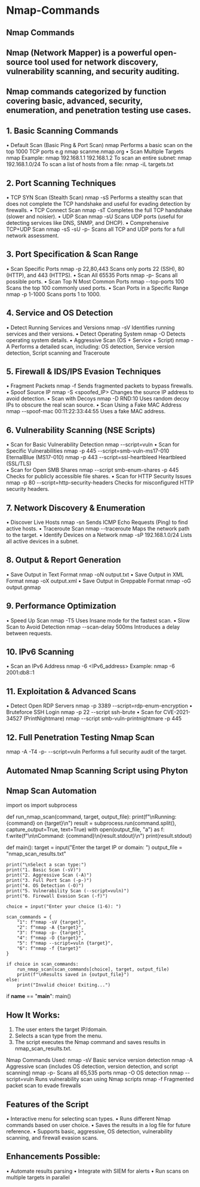 # Nmap-Commands
## Nmap Commands
## Nmap (Network Mapper) is a powerful open-source tool used for network discovery, vulnerability scanning, and security auditing. 
## Nmap commands categorized by function covering basic, advanced, security, enumeration, and penetration testing use cases.

## 1. Basic Scanning Commands
•   Default Scan (Basic Ping & Port Scan)
nmap <target>       Performs a basic scan on the top 1000 TCP ports e.g nmap scanme.nmap.org
•   Scan Multiple Targets
nmap <target1> <target2> <target3>  Example: nmap 192.168.1.1 192.168.1.2
To scan an entire subnet:  nmap 192.168.1.0/24
To scan a list of hosts from a file:  nmap -iL targets.txt


## 2. Port Scanning Techniques
•   TCP SYN Scan (Stealth Scan)
nmap -sS <target>   Performs a stealthy scan that does not complete the TCP handshake and useful for evading detection by firewalls.
•   TCP Connect Scan
nmap -sT <target>   Completes the full TCP handshake (slower and noisier).
•   UDP Scan
nmap -sU <target>   Scans UDP ports (useful for detecting services like DNS, SNMP, and DHCP).
•   Comprehensive TCP+UDP Scan
nmap -sS -sU -p- <target>   Scans all TCP and UDP ports for a full network assessment.


## 3. Port Specification & Scan Range
•   Scan Specific Ports
nmap -p 22,80,443 <target>  Scans only ports 22 (SSH), 80 (HTTP), and 443 (HTTPS).
•   Scan All 65535 Ports
nmap -p- <target>   Scans all possible ports.
•   Scan Top N Most Common Ports
nmap --top-ports 100 <target>   Scans the top 100 commonly used ports.
•   Scan Ports in a Specific Range
nmap -p 1-1000 <target> Scans ports 1 to 1000.


## 4. Service and OS Detection
•   Detect Running Services and Versions
nmap -sV <target>   Identifies running services and their versions.
•   Detect Operating System
nmap -O <target>    Detects operating system details.
•   Aggressive Scan (OS + Service + Script)
nmap -A <target>    Performs a detailed scan, including: OS detection, Service version detection, Script scanning and  Traceroute


## 5. Firewall & IDS/IPS Evasion Techniques
•   Fragment Packets
nmap -f <target>        Sends fragmented packets to bypass firewalls.
•   Spoof Source IP
nmap -S <spoofed_IP> <target>   Changes the source IP address to avoid detection.
•   Scan with Decoys
nmap -D RND:10 <target> Uses random decoy IPs to obscure the real scan source.
•   Scan Using a Fake MAC Address
nmap --spoof-mac 00:11:22:33:44:55 <target> Uses a fake MAC address.


## 6. Vulnerability Scanning (NSE Scripts)
•   Scan for Basic Vulnerability Detection 
nmap --script=vuln <target>
•   Scan for Specific Vulnerabilities
nmap -p 445 --script=smb-vuln-ms17-010 <target> EternalBlue (MS17-010) 
nmap -p 443 --script=ssl-heartbleed <target>    Heartbleed (SSL/TLS)  
•   Scan for Open SMB Shares
nmap --script smb-enum-shares -p 445 <target>   Checks for publicly accessible file shares.
•   Scan for HTTP Security Issues
nmap -p 80 --script=http-security-headers <target>  Checks for misconfigured HTTP security headers.


## 7. Network Discovery & Enumeration
•   Discover Live Hosts
nmap -sn <network>  Sends ICMP Echo Requests (Ping) to find active hosts.
•   Traceroute Scan
nmap --traceroute <target>  Maps the network path to the target.
•   Identify Devices on a Network
nmap -sP 192.168.1.0/24 Lists all active devices in a subnet.


## 8. Output & Report Generation
•   Save Output in Text Format
nmap -oN output.txt <target>
•   Save Output in XML Format
nmap -oX output.xml <target>
•   Save Output in Greppable Format
nmap -oG output.gnmap <target>



## 9. Performance Optimization
•   Speed Up Scan
nmap -T5 <target>   Uses Insane mode for the fastest scan.
•   Slow Scan to Avoid Detection
nmap --scan-delay 500ms <target>    Introduces a delay between requests.


## 10. IPv6 Scanning
•   Scan an IPv6 Address
nmap -6 <IPv6_address>      Example: nmap -6 2001:db8::1


## 11. Exploitation & Advanced Scans
•   Detect Open RDP Servers
nmap -p 3389 --script=rdp-enum-encryption <target>
•   Bruteforce SSH Login
nmap -p 22 --script ssh-brute <target>
•   Scan for CVE-2021-34527 (PrintNightmare)
nmap --script smb-vuln-printnightmare -p 445 <target>


## 12. Full Penetration Testing Nmap Scan
nmap -A -T4 -p- --script=vuln <target>  Performs a full security audit of the target.


## Automated Nmap Scanning Script using Phyton
## Nmap Scan Automation
import os
import subprocess

def run_nmap_scan(command, target, output_file):
    print(f"\nRunning: {command} on {target}\n")
    result = subprocess.run(command.split(), capture_output=True, text=True)
    with open(output_file, "a") as f:
        f.write(f"\n\nCommand: {command}\n{result.stdout}\n")
    print(result.stdout)

def main():
    target = input("Enter the target IP or domain: ")
    output_file = "nmap_scan_results.txt"
    
    print("\nSelect a scan type:")
    print("1. Basic Scan (-sV)")
    print("2. Aggressive Scan (-A)")
    print("3. Full Port Scan (-p-)")
    print("4. OS Detection (-O)")
    print("5. Vulnerability Scan (--script=vuln)")
    print("6. Firewall Evasion Scan (-f)")
    
    choice = input("Enter your choice (1-6): ")
    
    scan_commands = {
        "1": f"nmap -sV {target}",
        "2": f"nmap -A {target}",
        "3": f"nmap -p- {target}",
        "4": f"nmap -O {target}",
        "5": f"nmap --script=vuln {target}",
        "6": f"nmap -f {target}"
    }
    
    if choice in scan_commands:
        run_nmap_scan(scan_commands[choice], target, output_file)
        print(f"\nResults saved in {output_file}")
    else:
        print("Invalid choice! Exiting...")

if __name__ == "__main__":
    main()

## How It Works:
1.  The user enters the target IP/domain.
2.  Selects a scan type from the menu.
3.  The script executes the Nmap command and saves results in nmap_scan_results.txt.

Nmap Commands Used:
nmap -sV <target>       Basic service version detection
nmap -A <target>        Aggressive scan (includes OS detection, version detection, and script scanning)
nmap -p- <target>       Scans all 65,535 ports
nmap -O <target>        OS detection
nmap --script=vuln <target>     Runs vulnerability scan using Nmap scripts
nmap -f <target>            Fragmented packet scan to evade firewalls

## Features of the Script
•   Interactive menu for selecting scan types.
•   Runs different Nmap commands based on user choice.
•   Saves the results in a log file for future reference.
•   Supports basic, aggressive, OS detection, vulnerability scanning, and firewall evasion scans.

## Enhancements Possible:
•   Automate results parsing
•   Integrate with SIEM for alerts
•   Run scans on multiple targets in parallel

